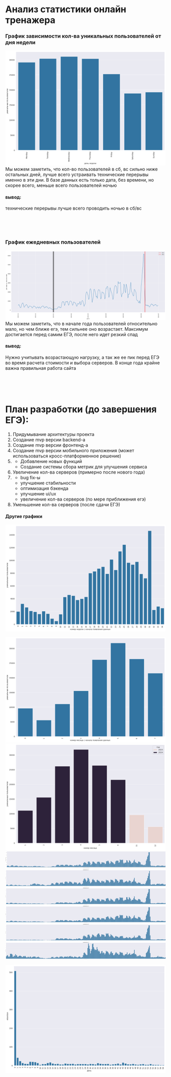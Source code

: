 # Анализ статистики онлайн тренажера

### График зависимости кол-ва уникальных пользователей от дня недели
![](2.png)
Мы можем заметить, что кол-во пользователей в сб, вс сильно ниже остальных дней, лучше всего устраивать технические перерывы именно в эти дни. В базе данных есть только дата, без времени, но скорее всего, меньше всего пользователей ночью

#### вывод:
технические перерывы лучше всего проводить ночью в сб/вс



<br><br><br>



### График ежедневных пользователей
![](11.png)
Мы можем заметить, что в начале года пользователей относительно мало, но чем ближе егэ, тем сильнее оно возрастает. Максимум достигается перед самим ЕГЭ, после него идет резкий спад

#### вывод:
Нужно учитывать возрастающую нагрузку, а так же ее пик перед ЕГЭ во время расчета стоимости и выбора серверов. В конце года крайне важна правильная работа сайта

<br><br><br>


# План разработки (до завершения ЕГЭ):
1. Придумывание архитектуры проекта
2. Создание mvp версии backend-а
3. Создание mvp версии фронтенд-а
4. Создание mvp версии мобильного приложения (может использоваться кросс-платформенное решение)
5. * Добавление новых функций
   * Создание системы сбора метрик для улучшения сервиса
6. Увеличение кол-ва серверов (примерно после нового года)
7. * bug fix-ы
   * улучшение стабильности
   * оптимизация бэкенда
   * улучшение ui/ux
   * увеличение кол-ва серверов (по мере приближения егэ)
8. Уменьшение кол-ва серверов (после сдачи ЕГЭ)


#### Другие графики
![](1.png)

[//]: # (![]&#40;2.png&#41;)
![](3.png)
![](4.png)
![](5.png)
![](6.png)
![](7.png)
![](8.png)
![](9.png)
![](10.png)

[//]: # (![]&#40;11.png&#41;)
![](12.png)